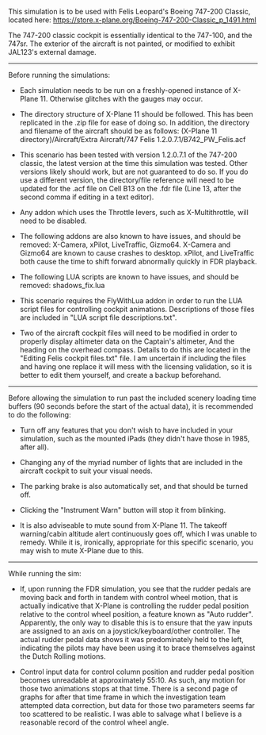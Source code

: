 This simulation is to be used with Felis Leopard's Boeing 747-200 Classic, located here: https://store.x-plane.org/Boeing-747-200-Classic_p_1491.html

The 747-200 classic cockpit is essentially identical to the 747-100, and the 747sr. The exterior of the aircraft is not painted, or modified to exhibit JAL123's external damage. 

----

Before running the simulations:

- Each simulation needs to be run on a freshly-opened instance of X-Plane 11. Otherwise glitches with the gauges may occur.

- The directory structure of X-Plane 11 should be followed. This has been replicated in the .zip file for ease of doing so. In addition, the directory and filename of the aircraft should be as follows: (X-Plane 11 directory)/Aircraft/Extra Aircraft/747 Felis 1.2.0.7.1/B742_PW_Felis.acf

- This scenario has been tested with version 1.2.0.7.1 of the 747-200 classic, the latest version at the time this simulation was tested. Other versions likely should work, but are not guaranteed to do so. If you do use a different version, the directory/file reference will need to be updated for the .acf file on Cell B13 on the .fdr file (Line 13, after the second comma if editing in a text editor).

- Any addon which uses the Throttle levers, such as X-Multithrottle, will need to be disabled.

- The following addons are also known to have issues, and should be removed: X-Camera, xPilot, LiveTraffic, Gizmo64. X-Camera and Gizmo64 are known to cause crashes to desktop. xPilot, and LiveTraffic both cause the time to shift forward abnormally quickly in FDR playback.

- The following LUA scripts are known to have issues, and should be removed: shadows_fix.lua 

- This scenario requires the FlyWithLua addon in order to run the LUA script files for controlling cockpit animations. Descriptions of those files are included in "LUA script file descriptions.txt".

- Two of the aircraft cockpit files will need to be modified in order to properly display altimeter data on the Captain's altimeter, And the heading on the overhead compass. Details to do this are located in the "Editing Felis cockpit files.txt" file. I am uncertain if including the files and having one replace it will mess with the licensing validation, so it is better to edit them yourself, and create a backup beforehand.

----

Before allowing the simulation to run past the included scenery loading time buffers (90 seconds before the start of the actual data), it is recommended to do the following:

- Turn off any features that you don't wish to have included in your simulation, such as the mounted iPads (they didn't have those in 1985, after all).

- Changing any of the myriad number of lights that are included in the aircraft cockpit to suit your visual needs.

- The parking brake is also automatically set, and that should be turned off.

- Clicking the "Instrument Warn" button will stop it from blinking.

- It is also adviseable to mute sound from X-Plane 11. The takeoff warning/cabin altitude alert continuously goes off, which I was unable to remedy. While it is, ironically, appropriate for this specific scenario, you may wish to mute X-Plane due to this.

----

While running the sim:

- If, upon running the FDR simulation, you see that the rudder pedals are moving back and forth in tandem with control wheel motion, that is actually indicative that X-Plane is controlling the rudder pedal position relative to the control wheel position, a feature known as "Auto rudder". Apparently, the only way to disable this is to ensure that the yaw inputs are assigned to an axis on a joystick/keyboard/other controller. The actual rudder pedal data shows it was predominately held to the left, indicating the pilots may have been using it to brace themselves against the Dutch Rolling motions.

- Control input data for control column position and rudder pedal position becomes unreadable at approximately 55:10. As such, any motion for those two animations stops at that time. There is a second page of graphs for after that time frame in which the investigation team attempted data correction, but data for those two parameters seems far too scattered to be realistic. I was able to salvage what I believe is a reasonable record of the control wheel angle.
